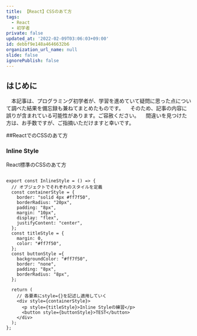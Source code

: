 ```yaml
---
title: 【React】CSSのあて方
tags:
  - React
  - 初学者
private: false
updated_at: '2022-02-09T03:06:03+09:00'
id: debbf9e148a4646632b6
organization_url_name: null
slide: false
ignorePublish: false
---
```

## はじめに
　本記事は、プログラミング初学者が、学習を進めていて疑問に思った点について調べた結果を備忘録も兼ねてまとめたものです。
　そのため、記事の内容に誤りが含まれている可能性があります。ご容赦ください。
　間違いを見つけた方は、お手数ですが、ご指摘いただけますと幸いです。

##ReactでのCSSのあて方

### Inline Style
React標準のCSSのあて方

```.jsx:InlineStyle

export const InlineStyle = () => {
  // オブジェクトでそれぞれのスタイルを定義
  const containerStyle = {
    border: "solid 4px #ff7f50",
    borderRadius: "20px",
    padding: "8px",
    margin: "10px",
    display: "flex",
    justifyContent: "center",
  };
  const titleStyle = {
    margin: 0,
    color: "#ff7f50",
  };
  const buttonStyle ={
    backgroundColor: "#ff7f50",
    border: "none",
    padding: "8px",
    borderRadius: "8px",
  };
  
  return (
    // 各要素にstyle={}を記述し適用していく 
    <div style={containerStyle}>
      <p style={titleStyle}>Inline Styleの練習</p>
      <button style={buttonStyle}>TEST</button>
    </div>
  );
};

```

